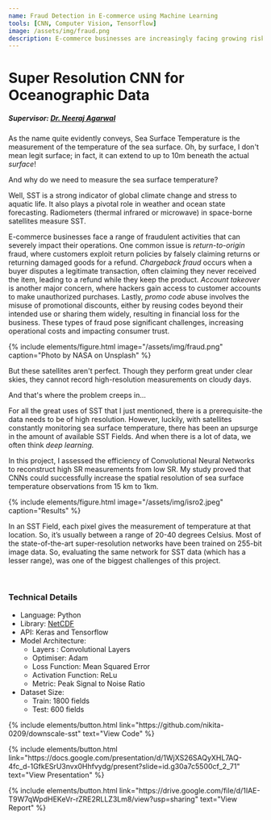 ```yaml
---
name: Fraud Detection in E-commerce using Machine Learning
tools: [CNN, Computer Vision, Tensorflow]
image: /assets/img/fraud.png
description: E-commerce businesses are increasingly facing growing risks from various fraudulent activities. These issues not only escalate operational costs but also threaten consumer trust, making it essential for businesses to implement robust fraud prevention measures. As fraudsters become more sophisticated, the impact on e-commerce operations continues to intensify. Developed a Machine Learning model utilizing the Extra Trees Classifier to identify fraudulent activities on e-commerce platforms, enabling timely intervention against fraudulent users.
---
```


# Super Resolution CNN for Oceanographic Data
##### Supervisor: <a href = "https://scholar.google.com/citations?user=NMTJ718AAAAJ&hl=en"> Dr. Neeraj Agarwal</a>

As the name quite evidently conveys, Sea Surface Temperature is the measurement of the temperature of the sea surface. Oh, by surface, I don't mean legit surface; in fact, it can extend to up to 10m beneath the actual <i>surface</i>!

And why do we need to measure the sea surface temperature?

Well, SST is a strong indicator of global climate change and stress to aquatic life. It also plays a pivotal role in weather and ocean state forecasting. Radiometers (thermal infrared or microwave) in space-borne satellites measure SST.

E-commerce businesses face a range of fraudulent activities that can severely impact their operations. One common issue is *return-to-origin* fraud, where customers exploit return policies by falsely claiming returns or returning damaged goods for a refund. *Chargeback fraud* occurs when a buyer disputes a legitimate transaction, often claiming they never received the item, leading to a refund while they keep the product. *Account takeover* is another major concern, where hackers gain access to customer accounts to make unauthorized purchases. Lastly, *promo code* abuse involves the misuse of promotional discounts, either by reusing codes beyond their intended use or sharing them widely, resulting in financial loss for the business. These types of fraud pose significant challenges, increasing operational costs and impacting consumer trust.


{% include elements/figure.html image="/assets/img/fraud.png" caption="Photo by NASA on Unsplash" %}

<!-- ![preview](/assets/img/fraud.png) -->


But these satellites aren't perfect. Though they perform great under clear skies, they cannot record high-resolution measurements on cloudy days.

And that's where the problem creeps in...

For all the great uses of SST that I just mentioned, there is a prerequisite-the data needs to be of high resolution. However, luckily, with satellites constantly monitoring sea surface temperature, there has been an upsurge in the amount of available SST Fields. And when there is a lot of data, we often think <i>deep learning.</i>

In this project, I assessed the efficiency of Convolutional Neural Networks to reconstruct high SR measurements from low SR. My study proved that CNNs could successfully increase the spatial resolution of sea surface temperature observations from 15 km to 1km.

{% include elements/figure.html image="/assets/img/isro2.jpeg" caption="Results" %}

<!-- ![preview](/assets/img/isro2.jpeg) -->

In an SST Field, each pixel gives the measurement of temperature at that location. So, it’s usually between a range of 20-40 degrees Celsius. Most of the state-of-the-art super-resolution networks have been trained on 255-bit image data. So, evaluating the same network for SST data (which has a lesser range), was one of the biggest challenges of this project.

<br>

### Technical Details
<ul>
<li>Language: Python</li>
<li>Library: <a href="https://www.unidata.ucar.edu/software/netcdf/"> NetCDF</a></li>
<li>API: Keras and Tensorflow</li>
<li>Model Architecture:
<ul><li>Layers : Convolutional Layers</li>
<li>Optimiser: Adam</li>
<li>Loss Function: Mean Squared Error</li>
<li> Activation Function: ReLu </li>
<li>Metric: Peak Signal to Noise Ratio </li> </ul> </li>
<li>Dataset Size:
<ul><li>Train: 1800 fields </li>
<li>Test: 600 fields </li> </ul></li>
</ul>

<p class="text-center">
{% include elements/button.html link="https://github.com/nikita-0209/downscale-sst" text="View Code" %}      
</p>
<p class="text-center">
{% include elements/button.html link="https://docs.google.com/presentation/d/1WjXS26SAQyXHL7AQ-4fc_d-1GfkESrU3nvx0Hhfvydg/present?slide=id.g30a7c5500cf_2_71" text="View Presentation" %}      
</p>
<p class="text-center">
{% include elements/button.html link="https://drive.google.com/file/d/1IAE-T9W7qWpdHEKeVr-rZRE2RLLZ3Lm8/view?usp=sharing" text="View Report" %}
</p>
